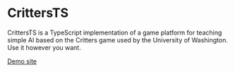 # CrittersTS

CrittersTS is a TypeScript implementation of a game platform for teaching simple AI based on the Critters game used by the University of Washington. Use it however you want.

[Demo site](https://edkaim.github.io/CrittersTS)
